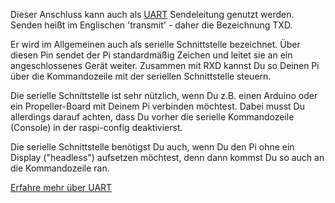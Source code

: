 Dieser Anschluss kann auch als [UART](https://de.wikipedia.org/wiki/Universal_Asynchronous_Receiver_Transmitter) Sendeleitung genutzt werden. Senden heißt im Englischen 'transmit' - daher die Bezeichnung TXD. 

Er wird im Allgemeinen auch als serielle Schnittstelle bezeichnet. Über diesen Pin sendet der Pi standardmäßig Zeichen und 
leitet sie an ein angeschlossenes Gerät weiter. Zusammen mit RXD kannst Du so Deinen Pi über die Kommandozeile mit der seriellen Schnittstelle steuern.

Die serielle Schnittstelle ist sehr nützlich, wenn Du z.B. einen Arduino oder ein Propeller-Board mit Deinem Pi verbinden möchtest. Dabei musst Du allerdings
darauf achten, dass Du vorher die serielle Kommandozeile (Console) in der raspi-config deaktivierst.

Die serielle Schnittstelle benötigst Du auch, wenn Du den Pi ohne ein Display ("headless") aufsetzen möchtest, denn dann kommst Du so auch an die Kommandozeile ran.

[Erfahre mehr über UART](/pinout/uart)
